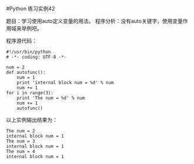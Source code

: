 #Python 练习实例42


题目：学习使用auto定义变量的用法。
程序分析：没有auto关键字，使用变量作用域来举例吧。

程序源代码：

```
#!/usr/bin/python
# -*- coding: UTF-8 -*-

num = 2
def autofunc():
    num = 1
    print 'internal block num = %d' % num
    num += 1
for i in range(3):
    print 'The num = %d' % num
    num += 1
    autofunc()
```

以上实例输出结果为：

```
The num = 2
internal block num = 1
The num = 3
internal block num = 1
The num = 4
internal block num = 1
```